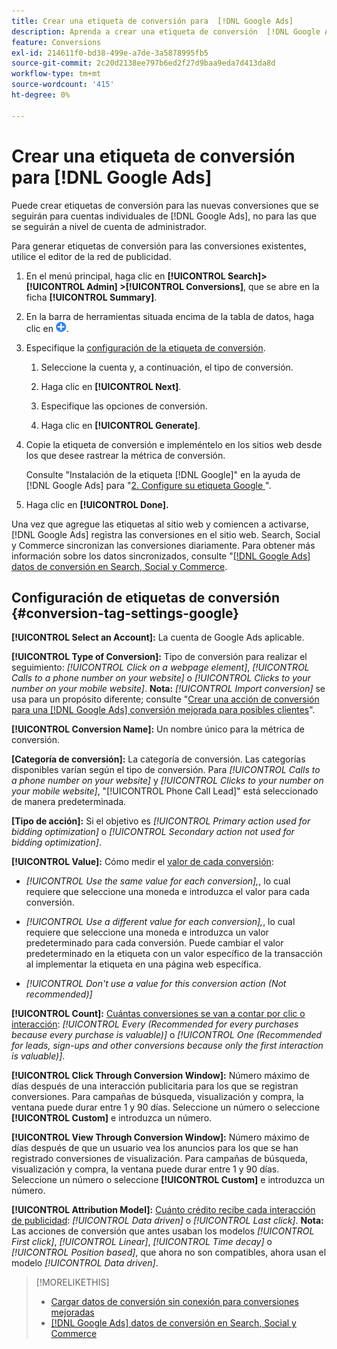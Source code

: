 ```yaml
---
title: Crear una etiqueta de conversión para  [!DNL Google Ads]
description: Aprenda a crear una etiqueta de conversión  [!DNL Google Ads] .
feature: Conversions
exl-id: 214611f0-bd38-499e-a7de-3a5878995fb5
source-git-commit: 2c20d2138ee797b6ed2f27d9baa9eda7d413da8d
workflow-type: tm+mt
source-wordcount: '415'
ht-degree: 0%

---
```


# Crear una etiqueta de conversión para [!DNL Google Ads]

Puede crear etiquetas de conversión para las nuevas conversiones que se seguirán para cuentas individuales de [!DNL Google Ads], no para las que se seguirán a nivel de cuenta de administrador.

Para generar etiquetas de conversión para las conversiones existentes, utilice el editor de la red de publicidad.

1. En el menú principal, haga clic en **[!UICONTROL Search]> [!UICONTROL Admin] >[!UICONTROL Conversions]**, que se abre en la ficha **[!UICONTROL Summary]**.

1. En la barra de herramientas situada encima de la tabla de datos, haga clic en ![Crear](/help/search-social-commerce/assets/add.png "Crear").

1. Especifique la [configuración de la etiqueta de conversión](#conversion-tag-settings-google).

   1. Seleccione la cuenta y, a continuación, el tipo de conversión.

   1. Haga clic en **[!UICONTROL Next]**.

   1. Especifique las opciones de conversión.

   1. Haga clic en **[!UICONTROL Generate]**.

1. Copie la etiqueta de conversión e impleméntelo en los sitios web desde los que desee rastrear la métrica de conversión.

   Consulte &quot;Instalación de la etiqueta [!DNL Google]&quot; en la ayuda de [!DNL Google Ads] para &quot;[2. Configure su etiqueta Google ](https://support.google.com/google-ads/answer/12215519)&quot;.

1. Haga clic en **[!UICONTROL Done].**

Una vez que agregue las etiquetas al sitio web y comiencen a activarse, [!DNL Google Ads] registra las conversiones en el sitio web. Search, Social y Commerce sincronizan las conversiones diariamente. Para obtener más información sobre los datos sincronizados, consulte &quot;[[!DNL Google Ads] datos de conversión en Search, Social y Commerce](/help/search-social-commerce/campaign-management/introduction/google-conversion-data.md).

## Configuración de etiquetas de conversión {#conversion-tag-settings-google}

**[!UICONTROL Select an Account]:** La cuenta de Google Ads aplicable.

**[!UICONTROL Type of Conversion]:** Tipo de conversión para realizar el seguimiento: *[!UICONTROL Click on a webpage element]*, *[!UICONTROL Calls to a phone number on your website]* o *[!UICONTROL Clicks to your number on your mobile website]*. **Nota:** *[!UICONTROL Import conversion]* se usa para un propósito diferente; consulte &quot;[Crear una acción de conversión para una  [!DNL Google Ads] conversión mejorada para posibles clientes](/help/search-social-commerce/admin/conversion-metrics/conversion-action-google.md)&quot;.

**[!UICONTROL Conversion Name]:** Un nombre único para la métrica de conversión.

**\[Categoría de conversión\]:** La categoría de conversión. Las categorías disponibles varían según el tipo de conversión. Para *[!UICONTROL Calls to a phone number on your website]* y *[!UICONTROL Clicks to your number on your mobile website]*, &quot;[!UICONTROL Phone Call Lead]&quot; está seleccionado de manera predeterminada.

**\[Tipo de acción\]:** Si el objetivo es *[!UICONTROL Primary action used for bidding optimization]* o *[!UICONTROL Secondary action not used for bidding optimization]*.

**[!UICONTROL Value]:** Cómo medir el [valor de cada conversión](https://support.google.com/google-ads/answer/3419241):

* *[!UICONTROL Use the same value for each conversion],*, lo cual requiere que seleccione una moneda e introduzca el valor para cada conversión.

* *[!UICONTROL Use a different value for each conversion],*, lo cual requiere que seleccione una moneda e introduzca un valor predeterminado para cada conversión. Puede cambiar el valor predeterminado en la etiqueta con un valor específico de la transacción al implementar la etiqueta en una página web específica.

* *[!UICONTROL Don't use a value for this conversion action (Not recommended)]*

**[!UICONTROL Count]:** [Cuántas conversiones se van a contar por clic o interacción](https://support.google.com/google-ads/answer/3438531): *[!UICONTROL Every (Recommended for every purchases because every purchase is valuable)]* o *[!UICONTROL One (Recommended for leads, sign-ups and other conversions because only the first interaction is valuable)]*.

**[!UICONTROL Click Through Conversion Window]:** Número máximo de días después de una interacción publicitaria para los que se registran conversiones. Para campañas de búsqueda, visualización y compra, la ventana puede durar entre 1 y 90 días. Seleccione un número o seleccione **[!UICONTROL Custom]** e introduzca un número.

**[!UICONTROL View Through Conversion Window]:** Número máximo de días después de que un usuario vea los anuncios para los que se han registrado conversiones de visualización. Para campañas de búsqueda, visualización y compra, la ventana puede durar entre 1 y 90 días. Seleccione un número o seleccione **[!UICONTROL Custom]** e introduzca un número.

**[!UICONTROL Attribution Model]:** [Cuánto crédito recibe cada interacción de publicidad](https://support.google.com/google-ads/answer/6259715?sjid=8211249329930775138): *[!UICONTROL Data driven]* o *[!UICONTROL Last click]*. **Nota:** Las acciones de conversión que antes usaban los modelos *[!UICONTROL First click]*, *[!UICONTROL Linear]*, *[!UICONTROL Time decay]* o *[!UICONTROL Position based]*, que ahora no son compatibles, ahora usan el modelo *[!UICONTROL Data driven]*.

>[!MORELIKETHIS]
>
>* [Cargar datos de conversión sin conexión para conversiones mejoradas](/help/search-social-commerce/admin/conversion-metrics/upload-data-offline-conversions.md)
>* [[!DNL Google Ads] datos de conversión en Search, Social y Commerce](/help/search-social-commerce/campaign-management/introduction/google-conversion-data.md)
